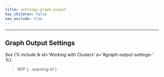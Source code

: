 ```yaml
---
title: settings-graph-output
has_children: false
nav_exclude: true
---
```


---
## Graph Output Settings
*See {% include lk id='Working with Clusters' a='#graph-output-settings-' %}.*

> WIP
{: .warning-hl }